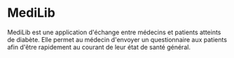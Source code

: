 # MediLib
MediLib est une application d'échange entre médecins et patients atteints de diabète. Elle permet au médecin d'envoyer un questionnaire aux patients afin d'être rapidement au courant de leur état de santé général.
